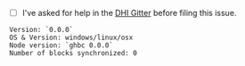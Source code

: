 - [ ] I've asked for help in the [DHI Gitter](http://gitter.im/hotelbyte/DHI) before filing this issue.


<!-- Please fill in these information below: -->
```
Version: `0.0.0`
OS & Version: windows/linux/osx
Node version: `ghbc 0.0.0` 
Number of blocks synchronized: 0
```

<!--

Check the already existing issues to keep duplicates at a minimum.


You'll find possible solutions for these common issues below on DHI Wiki: https://github.com/hotelbyte/distribution-hotel-interface/wiki.

- Hotelcoin is not shown in the wallet
- I send hotelcoin to the wallet contract but it doesn't show up
- DHI is synchronized but is stuck during the last part
- "Your computers time is out of sync!" error
- Unable to find peers
- My transaction is not confirmed
- Account can't be unlocked
- Unable to import pre-sale wallet
- Bind address already in use


When creating this issue, if possible add the following to your report:
- Screenshots
- Check the console, of DHI (`CTRL/CMD + ALT + i`) and take a screenshot
- Log files
  - Go to the menu `Develop -> Show log files`
  - Zip and upload `all.log` and any other appropriate `category/*.log` files

 -->
